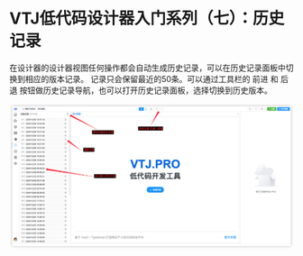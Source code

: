 # VTJ低代码设计器入门系列（七）：历史记录

在设计器的设计器视图任何操作都会自动生成历史记录，可以在历史记录面板中切换到相应的版本记录。 记录只会保留最近的50条。可以通过工具栏的 前进 和 后退 按钮做历史记录导航，也可以打开历史记录面板，选择切换到历史版本。

![alt text](../../assets/designer/07/1.png)
